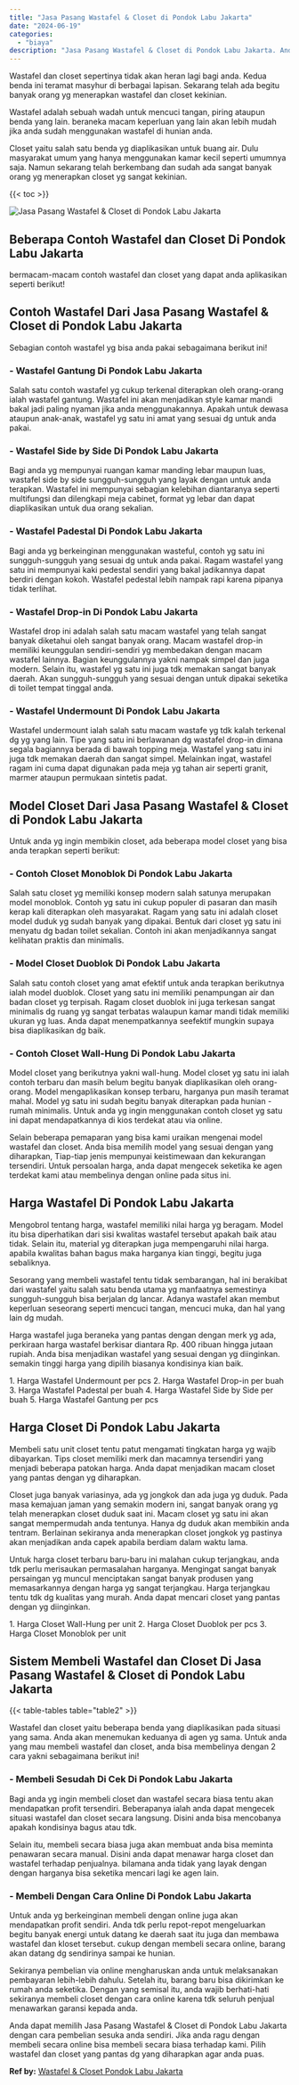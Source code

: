 ```yaml
---
title: "Jasa Pasang Wastafel & Closet di Pondok Labu Jakarta"
date: "2024-06-19"
categories: 
  - "biaya"
description: "Jasa Pasang Wastafel & Closet di Pondok Labu Jakarta. Anda dapat memilih Jasa Pasang Wastafel & Closet di Pondok Labu Jakarta dengan cara pembelian sesuka an..."
---
```


Wastafel dan closet sepertinya tidak akan heran lagi bagi anda. Kedua benda ini teramat masyhur di berbagai lapisan. Sekarang telah ada begitu banyak orang yg menerapkan wastafel dan closet kekinian.

Wastafel adalah sebuah wadah untuk mencuci tangan, piring ataupun benda yang lain. beraneka macam keperluan yang lain akan lebih mudah jika anda sudah menggunakan wastafel di hunian anda.

Closet yaitu salah satu benda yg diaplikasikan untuk buang air. Dulu masyarakat umum yang hanya menggunakan kamar kecil seperti umumnya saja. Namun sekarang telah berkembang dan sudah ada sangat banyak orang yg menerapkan closet yg sangat kekinian.

{{< toc >}}

![Jasa Pasang Wastafel & Closet di Pondok Labu Jakarta](/images/wastafel-closet-murah03.png)

## Beberapa Contoh Wastafel dan Closet Di Pondok Labu Jakarta

bermacam-macam contoh wastafel dan closet yang dapat anda aplikasikan seperti berikut!

## Contoh Wastafel Dari Jasa Pasang Wastafel & Closet di Pondok Labu Jakarta

Sebagian contoh wastafel yg bisa anda pakai sebagaimana berikut ini!

### \- Wastafel Gantung Di Pondok Labu Jakarta

Salah satu contoh wastafel yg cukup terkenal diterapkan oleh orang-orang ialah wastafel gantung. Wastafel ini akan menjadikan style kamar mandi bakal jadi paling nyaman jika anda menggunakannya. Apakah untuk dewasa ataupun anak-anak, wastafel yg satu ini amat yang sesuai dg untuk anda pakai.

### \- Wastafel Side by Side Di Pondok Labu Jakarta

Bagi anda yg mempunyai ruangan kamar manding lebar maupun luas, wastafel side by side sungguh-sungguh yang layak dengan untuk anda terapkan. Wastafel ini mempunyai sebagian kelebihan diantaranya seperti multifungsi dan dilengkapi meja cabinet, format yg lebar dan dapat diaplikasikan untuk dua orang sekalian.

### \- Wastafel Padestal Di Pondok Labu Jakarta

Bagi anda yg berkeinginan menggunakan wasteful, contoh yg satu ini sungguh-sungguh yang sesuai dg untuk anda pakai. Ragam wastafel yang satu ini mempunyai kaki pedestal sendiri yang bakal jadikannya dapat berdiri dengan kokoh. Wastafel pedestal lebih nampak rapi karena pipanya tidak terlihat.

### \- Wastafel Drop-in Di Pondok Labu Jakarta

Wastafel drop ini adalah salah satu macam wastafel yang telah sangat banyak diketahui oleh sangat banyak orang. Macam wastafel drop-in memiliki keunggulan sendiri-sendiri yg membedakan dengan macam wastafel lainnya. Bagian keunggulannya yakni nampak simpel dan juga modern. Selain itu, wastafel yg satu ini juga tdk memakan sangat banyak daerah. Akan sungguh-sungguh yang sesuai dengan untuk dipakai seketika di toilet tempat tinggal anda.

### \- Wastafel Undermount Di Pondok Labu Jakarta

Wastafel undermount ialah salah satu macam wastafe yg tdk kalah terkenal dg yg yang lain. Tipe yang satu ini berlawanan dg wastafel drop-in dimana segala bagiannya berada di bawah topping meja. Wastafel yang satu ini juga tdk memakan daerah dan sangat simpel. Melainkan ingat, wastafel ragam ini cuma dapat digunakan pada meja yg tahan air seperti granit, marmer ataupun permukaan sintetis padat.

## Model Closet Dari Jasa Pasang Wastafel & Closet di Pondok Labu Jakarta

Untuk anda yg ingin membikin closet, ada beberapa model closet yang bisa anda terapkan seperti berikut:

### \- Contoh Closet Monoblok Di Pondok Labu Jakarta

Salah satu closet yg memiliki konsep modern salah satunya merupakan model monoblok. Contoh yg satu ini cukup populer di pasaran dan masih kerap kali diterapkan oleh masyarakat. Ragam yang satu ini adalah closet model duduk yg sudah banyak yang dipakai. Bentuk dari closet yg satu ini menyatu dg badan toilet sekalian. Contoh ini akan menjadikannya sangat kelihatan praktis dan minimalis.

### \- Model Closet Duoblok Di Pondok Labu Jakarta

Salah satu contoh closet yang amat efektif untuk anda terapkan berikutnya ialah model duoblok. Closet yang satu ini memiliki penampungan air dan badan closet yg terpisah. Ragam closet duoblok ini juga terkesan sangat minimalis dg ruang yg sangat terbatas walaupun kamar mandi tidak memiliki ukuran yg luas. Anda dapat menempatkannya seefektif mungkin supaya bisa diaplikasikan dg baik.

### \- Contoh Closet Wall-Hung Di Pondok Labu Jakarta

Model closet yang berikutnya yakni wall-hung. Model closet yg satu ini ialah contoh terbaru dan masih belum begitu banyak diaplikasikan oleh orang-orang. Model mengaplikasikan konsep terbaru, harganya pun masih teramat mahal. Model yg satu ini sudah begitu banyak diterapkan pada hunian - rumah minimalis. Untuk anda yg ingin menggunakan contoh closet yg satu ini dapat mendapatkannya di kios terdekat atau via online.

Selain beberapa pemaparan yang bisa kami uraikan mengenai model wastafel dan closet. Anda bisa memilih model yang sesuai dengan yang diharapkan, Tiap-tiap jenis mempunyai keistimewaan dan kekurangan tersendiri. Untuk persoalan harga, anda dapat mengecek seketika ke agen terdekat kami atau membelinya dengan online pada situs ini.

## Harga Wastafel Di Pondok Labu Jakarta

Mengobrol tentang harga, wastafel memiliki nilai harga yg beragam. Model itu bisa diperhatikan dari sisi kwalitas wastafel tersebut apakah baik atau tidak. Selain itu, material yg diterapkan juga mempengaruhi nilai harga. apabila kwalitas bahan bagus maka harganya kian tinggi, begitu juga sebaliknya.

Sesorang yang membeli wastafel tentu tidak sembarangan, hal ini berakibat dari wastafel yaitu salah satu benda utama yg manfaatnya semestinya sungguh-sungguh bisa berjalan dg lancar. Adanya wastafel akan membut keperluan seseorang seperti mencuci tangan, mencuci muka, dan hal yang lain dg mudah.

Harga wastafel juga beraneka yang pantas dengan dengan merk yg ada, perkiraan harga wastafel berkisar diantara Rp. 400 ribuan hingga jutaan rupiah. Anda bisa menjadikan wastafel yang sesuai dengan yg diinginkan. semakin tinggi harga yang dipilih biasanya kondisinya kian baik.

1\. Harga Wastafel Undermount per pcs 2. Harga Wastafel Drop-in per buah 3. Harga Wastafel Padestal per buah 4. Harga Wastafel Side by Side per buah 5. Harga Wastafel Gantung per pcs

## Harga Closet Di Pondok Labu Jakarta

Membeli satu unit closet tentu patut mengamati tingkatan harga yg wajib dibayarkan. Tips closet memiliki merk dan macamnya tersendiri yang menjadi beberapa patokan harga. Anda dapat menjadikan macam closet yang pantas dengan yg diharapkan.

Closet juga banyak variasinya, ada yg jongkok dan ada juga yg duduk. Pada masa kemajuan jaman yang semakin modern ini, sangat banyak orang yg telah menerapkan closet duduk saat ini. Macam closet yg satu ini akan sangat mempermudah anda tentunya. Hanya dg duduk akan membikin anda tentram. Berlainan sekiranya anda menerapkan closet jongkok yg pastinya akan menjadikan anda capek apabila berdiam dalam waktu lama.

Untuk harga closet terbaru baru-baru ini malahan cukup terjangkau, anda tdk perlu merisaukan permasalahan harganya. Mengingat sangat banyak persaingan yg muncul menciptakan sangat banyak produsen yang memasarkannya dengan harga yg sangat terjangkau. Harga terjangkau tentu tdk dg kualitas yang murah. Anda dapat mencari closet yang pantas dengan yg diinginkan.

1\. Harga Closet Wall-Hung per unit 2. Harga Closet Duoblok per pcs 3. Harga Closet Monoblok per unit

## Sistem Membeli Wastafel dan Closet Di Jasa Pasang Wastafel & Closet di Pondok Labu Jakarta

{{< table-tables table="table2" >}}

Wastafel dan closet yaitu beberapa benda yang diaplikasikan pada situasi yang sama. Anda akan menemukan keduanya di agen yg sama. Untuk anda yang mau membeli wastafel dan closet, anda bisa membelinya dengan 2 cara yakni sebagaimana berikut ini!

### \- Membeli Sesudah Di Cek Di Pondok Labu Jakarta

Bagi anda yg ingin membeli closet dan wastafel secara biasa tentu akan mendapatkan profit tersendiri. Beberapanya ialah anda dapat mengecek situasi wastafel dan closet secara langsung. Disini anda bisa mencobanya apakah kondisinya bagus atau tdk.

Selain itu, membeli secara biasa juga akan membuat anda bisa meminta penawaran secara manual. Disini anda dapat menawar harga closet dan wastafel terhadap penjualnya. bilamana anda tidak yang layak dengan dengan harganya bisa seketika mencari lagi ke agen lain.

### \- Membeli Dengan Cara Online Di Pondok Labu Jakarta

Untuk anda yg berkeinginan membeli dengan online juga akan mendapatkan profit sendiri. Anda tdk perlu repot-repot mengeluarkan begitu banyak energi untuk datang ke daerah saat itu juga dan membawa wastafel dan kloset tersebut. cukup dengan membeli secara online, barang akan datang dg sendirinya sampai ke hunian.

Sekiranya pembelian via online mengharuskan anda untuk melaksanakan pembayaran lebih-lebih dahulu. Setelah itu, barang baru bisa dikirimkan ke rumah anda seketika. Dengan yang semisal itu, anda wajib berhati-hati sekiranya membeli closet dengan cara online karena tdk seluruh penjual menawarkan garansi kepada anda.

Anda dapat memilih Jasa Pasang Wastafel & Closet di Pondok Labu Jakarta dengan cara pembelian sesuka anda sendiri. Jika anda ragu dengan membeli secara online bisa membeli secara biasa terhadap kami. Pilih wastafel dan closet yang pantas dg yang diharapkan agar anda puas.

**Ref by:** [Wastafel & Closet Pondok Labu Jakarta](https://id.wikipedia.org/wiki/Wastafel)

